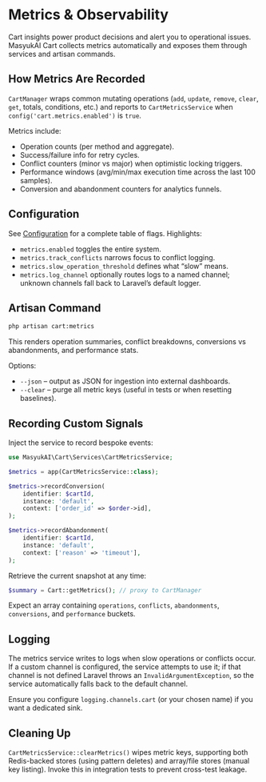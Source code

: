 # Metrics & Observability

Cart insights power product decisions and alert you to operational issues. MasyukAI Cart collects metrics automatically and exposes them through services and artisan commands.

## How Metrics Are Recorded

`CartManager` wraps common mutating operations (`add`, `update`, `remove`, `clear`, `get`, totals, conditions, etc.) and reports to `CartMetricsService` when `config('cart.metrics.enabled')` is `true`.

Metrics include:

- Operation counts (per method and aggregate).
- Success/failure info for retry cycles.
- Conflict counters (minor vs major) when optimistic locking triggers.
- Performance windows (avg/min/max execution time across the last 100 samples).
- Conversion and abandonment counters for analytics funnels.

## Configuration

See [Configuration](configuration.md#metrics--observability) for a complete table of flags. Highlights:

- `metrics.enabled` toggles the entire system.
- `metrics.track_conflicts` narrows focus to conflict logging.
- `metrics.slow_operation_threshold` defines what “slow” means.
- `metrics.log_channel` optionally routes logs to a named channel; unknown channels fall back to Laravel’s default logger.

## Artisan Command

```bash
php artisan cart:metrics
```

This renders operation summaries, conflict breakdowns, conversions vs abandonments, and performance stats.

Options:

- `--json` – output as JSON for ingestion into external dashboards.
- `--clear` – purge all metric keys (useful in tests or when resetting baselines).

## Recording Custom Signals

Inject the service to record bespoke events:

```php
use MasyukAI\Cart\Services\CartMetricsService;

$metrics = app(CartMetricsService::class);

$metrics->recordConversion(
    identifier: $cartId,
    instance: 'default',
    context: ['order_id' => $order->id],
);

$metrics->recordAbandonment(
    identifier: $cartId,
    instance: 'default',
    context: ['reason' => 'timeout'],
);
```

Retrieve the current snapshot at any time:

```php
$summary = Cart::getMetrics(); // proxy to CartManager
```

Expect an array containing `operations`, `conflicts`, `abandonments`, `conversions`, and `performance` buckets.

## Logging

The metrics service writes to logs when slow operations or conflicts occur. If a custom channel is configured, the service attempts to use it; if that channel is not defined Laravel throws an `InvalidArgumentException`, so the service automatically falls back to the default channel.

Ensure you configure `logging.channels.cart` (or your chosen name) if you want a dedicated sink.

## Cleaning Up

`CartMetricsService::clearMetrics()` wipes metric keys, supporting both Redis-backed stores (using pattern deletes) and array/file stores (manual key listing). Invoke this in integration tests to prevent cross-test leakage.
